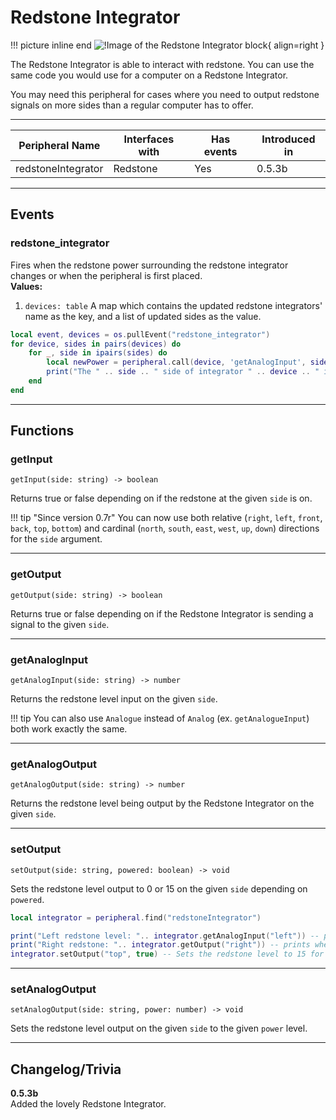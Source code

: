 # Redstone Integrator

!!! picture inline end
    ![!Image of the Redstone Integrator block](/../assets/images/previews/redstone_integrator.png){ align=right }

The Redstone Integrator is able to interact with redstone.
You can use the same code you would use for a computer on a Redstone Integrator.

You may need this peripheral for cases where you need to output redstone signals on more sides than a regular computer has to offer.

<p class="picture-spacing" style="--ps:1.4rem;"></p>

---

<center>

| Peripheral Name    | Interfaces with | Has events | Introduced in |
| ------------------ | --------------- | ---------- | ------------- |
| redstoneIntegrator | Redstone        | Yes        | 0.5.3b        |

</center>

---

## Events

### redstone_integrator
Fires when the redstone power surrounding the redstone integrator changes or when the peripheral is first placed.  
**Values:**  
1. `devices: table` A map which contains the updated redstone integrators' name as the key, and a list of updated sides as the value.

```lua linenums="1"
local event, devices = os.pullEvent("redstone_integrator")
for device, sides in pairs(devices) do
    for _, side in ipairs(sides) do
        local newPower = peripheral.call(device, 'getAnalogInput', side)
        print("The " .. side .. " side of integrator " .. device .. " is updated. The new input power is " .. newPower)
    end
end
```

---


## Functions

### getInput
```
getInput(side: string) -> boolean
```

Returns true or false depending on if the redstone at the given `side` is on.

!!! tip "Since version 0.7r"
    You can now use both relative (`right`, `left`, `front`, `back`, `top`, `bottom`) and cardinal (`north`, `south`, `east`, `west`, `up`, `down`) directions for the `side` argument.  

---

### getOutput
```
getOutput(side: string) -> boolean
```

Returns true or false depending on if the Redstone Integrator is sending a signal to the given `side`.

---

### getAnalogInput
```
getAnalogInput(side: string) -> number
```

Returns the redstone level input on the given `side`.

!!! tip
    You can also use `Analogue` instead of `Analog` (ex. `getAnalogueInput`) both work exactly the same.

---

### getAnalogOutput
```
getAnalogOutput(side: string) -> number
```

Returns the redstone level being output by the Redstone Integrator on the given `side`.

---

### setOutput
```
setOutput(side: string, powered: boolean) -> void
```

Sets the redstone level output to 0 or 15 on the given `side` depending on `powered`.

```lua linenums="1"
local integrator = peripheral.find("redstoneIntegrator")

print("Left redstone level: ".. integrator.getAnalogInput("left")) -- prints the level of the redstone at the left side.
print("Right redstone: ".. integrator.getOutput("right")) -- prints whether there is a redstone output on the right side.
integrator.setOutput("top", true) -- Sets the redstone level to 15 for the top side.
```

---

### setAnalogOutput
```
setAnalogOutput(side: string, power: number) -> void
```

Sets the redstone level output on the given `side` to the given `power` level.

---

## Changelog/Trivia

**0.5.3b**  
Added the lovely Redstone Integrator.

